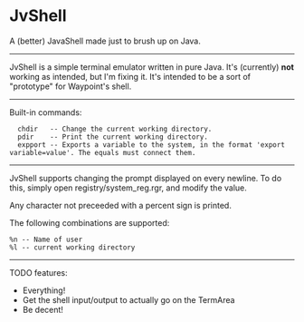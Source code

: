 # JvShell
A (better) JavaShell made just to brush up on Java.
___

JvShell is a simple terminal emulator written in pure Java. It's (currently) __not__ working as intended, but I'm fixing it.
It's intended to be a sort of "prototype" for Waypoint's shell.
___

Built-in commands:
```
  chdir   -- Change the current working directory.
  pdir    -- Print the current working directory.
  expport -- Exports a variable to the system, in the format 'export variable=value'. The equals must connect them.
```

___
JvShell supports changing the prompt displayed on every newline.
To do this, simply open registry/system_reg.rgr, and modify the value.

Any character not preceeded with a percent sign is printed.

The following combinations are supported:

```
%n -- Name of user
%l -- current working directory
```
___
TODO features:
- Everything!
- Get the shell input/output to actually go on the TermArea
- Be decent!
